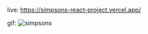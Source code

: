 live: https://simpsons-react-project.vercel.app/

gif:
![simpsons](https://user-images.githubusercontent.com/109859611/230059114-5d7dfc8b-07c2-4cb7-b803-7434453a574f.gif)

